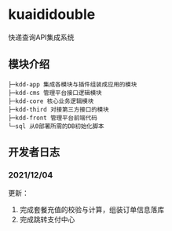 # kuaididouble
快递查询API集成系统

## 模块介绍
```
├─kdd-app 集成各模块与插件组装成应用的模块
├─kdd-cms 管理平台接口逻辑模块
├─kdd-core 核心业务逻辑模块
├─kdd-third 对接第三方接口的模块
├─kdd-front 管理平台前端代码
└─sql 从0部署所需的DB初始化脚本
```


## 开发者日志

### 2021/12/04

更新：
1. 完成套餐充值的校验与计算，组装订单信息落库
2. 完成跳转支付中心

